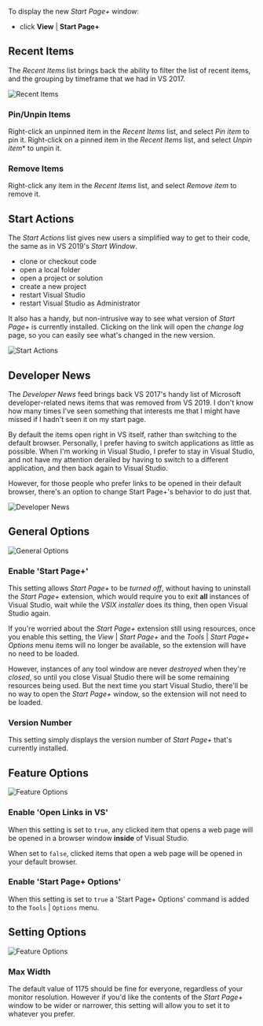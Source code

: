 To display the new *Start Page+* window:

- click **View** | **Start Page+**

## Recent Items

The *Recent Items* list brings back the ability to filter the list of recent items, and the grouping by timeframe
that we had in VS 2017.

![Recent Items](assets/images/recent-items.png)

### Pin/Unpin Items

Right-click an unpinned item in the *Recent Items* list, and select *Pin item* to pin it. 
Right-click on a pinned item in the *Recent Items* list, and select *Unpin item** to unpin it.

### Remove Items

Right-click any item in the *Recent Items* list, and select *Remove item* to remove it. 

## Start Actions

The *Start Actions* list gives new users a simplified way to get to their code, the same as in VS 2019's
*Start Window*.

- clone or checkout code
- open a local folder
- open a project or solution
- create a new project
- restart Visual Studio
- restart Visual Studio as Administrator

It also has a handy, but non-intrusive way to see what version of *Start Page+* is currently installed.
Clicking on the link will open the *change log* page, 
so you can easily see what's changed in the new version.

![Start Actions](assets/images/start-actions.png)

## Developer News

The *Developer News* feed brings back VS 2017's handy list of Microsoft developer-related news items that was removed from
VS 2019.
I don't know how many times I've seen something that interests me that I might have missed if I hadn't seen it on my
start page.

By default the items open right in VS itself, rather than switching to the default browser.
Personally, I prefer having to switch applications as little as possible.
When I'm working in Visual Studio, I prefer to stay in Visual Studio, and not have my attention derailed by having
to switch to a different application, and then back again to Visual Studio.

However, for those people who prefer links to be opened in their default browser,
there's an option to change Start Page+'s behavior to do just that.

![Developer News](assets/images/developer-news.png)

## General Options

![General Options](assets/images/options-general.png)

### Enable 'Start Page+'

This setting allows _Start Page+_ to be *turned off*, without having to uninstall the _Start Page+_ extension,
which would require you to exit **all** instances of Visual Studio, wait while the _VSIX installer_ does its thing,
then open Visual Studio again.

If you're worried about the _Start Page+_ extension still using resources, once you enable this setting,
the _View_ | _Start Page+_ and the _Tools_ | _Start Page+ Options_ menu items will no longer be available,
so the extension will have no need to be loaded.

However, instances of any tool window are never _destroyed_ when they're _closed_, so until you close Visual Studio there will
be some remaining resources being used. But the next time you start Visual Studio, there'll be no way to open
the _Start Page+_ window, so the extension will not need to be loaded.

### Version Number

This setting simply displays the version number of _Start Page+_ that's currently installed.

## Feature Options

![Feature Options](assets/images/options-features.png)

### Enable 'Open Links in VS'

When this setting is set to `true`, any clicked item that opens a web page will be opened in a browser window
**inside** of Visual Studio.

When set to `false`, clicked items that open a web page will be opened in your default browser.

### Enable 'Start Page+ Options'

When this setting is set to `true` a 'Start Page+ Options' command is added to the `Tools` | `Options` menu.

## Setting Options

![Feature Options](assets/images/options-settings.png)

### Max Width

The default value of 1175 should be fine for everyone, regardless of your monitor resolution.
However if you'd like the contents of the _Start Page+_ window to be wider or narrower,
this setting will allow you to set it to whatever you prefer.